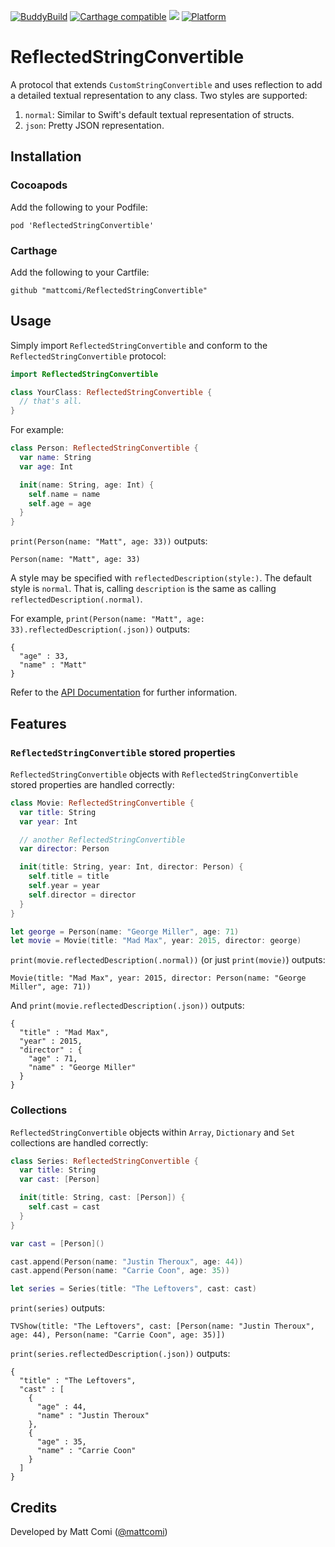 [![BuddyBuild](https://dashboard.buddybuild.com/api/statusImage?appID=5a2b5e5a6d0afd0001aeabaa&branch=master&build=latest)](https://dashboard.buddybuild.com/apps/5a2b5e5a6d0afd0001aeabaa/build/latest?branch=master?style=flat)
[![Carthage compatible](https://img.shields.io/badge/Carthage-compatible-4BC51D.svg?style=flat)](https://github.com/Carthage/Carthage)
[![](https://img.shields.io/cocoapods/v/ReflectedStringConvertible.svg?style=flat)](https://cocoapods.org/pods/ReflectedStringConvertible)
[![Platform](https://img.shields.io/cocoapods/p/ReflectedStringConvertible.svg?style=flat)](http://cocoadocs.org/docsets/ReflectedStringConvertible)

# ReflectedStringConvertible
A protocol that extends `CustomStringConvertible` and uses reflection to add a
detailed textual representation to any class. Two styles are supported:

1. `normal`: Similar to Swift's default textual representation of structs.
2. `json`: Pretty JSON representation.

## Installation

### Cocoapods

Add the following to your Podfile:

```
pod 'ReflectedStringConvertible'
```

### Carthage

Add the following to your Cartfile:

```
github "mattcomi/ReflectedStringConvertible"
```

## Usage

Simply import `ReflectedStringConvertible` and conform to the
`ReflectedStringConvertible` protocol:

```swift
import ReflectedStringConvertible

class YourClass: ReflectedStringConvertible {
  // that's all.
}
```

For example:

```swift
class Person: ReflectedStringConvertible {
  var name: String
  var age: Int

  init(name: String, age: Int) {
    self.name = name
    self.age = age
  }
}
```

`print(Person(name: "Matt", age: 33))` outputs:

```
Person(name: "Matt", age: 33)
```

A style may be specified with `reflectedDescription(style:)`. The default style is `normal`. That is, calling `description` is the same as calling `reflectedDescription(.normal)`.

For example, `print(Person(name: "Matt", age: 33).reflectedDescription(.json))` outputs:

```
{
  "age" : 33,
  "name" : "Matt"
}
```

Refer to the  [API Documentation](http://cocoadocs.org/docsets/ReflectedStringConvertible) for further information.

## Features

### `ReflectedStringConvertible` stored properties

`ReflectedStringConvertible` objects with `ReflectedStringConvertible` stored properties are handled correctly:

```swift
class Movie: ReflectedStringConvertible {
  var title: String
  var year: Int

  // another ReflectedStringConvertible
  var director: Person

  init(title: String, year: Int, director: Person) {
    self.title = title
    self.year = year
    self.director = director
  }
}

let george = Person(name: "George Miller", age: 71)
let movie = Movie(title: "Mad Max", year: 2015, director: george)
```

`print(movie.reflectedDescription(.normal))` (or just `print(movie)`) outputs:

```
Movie(title: "Mad Max", year: 2015, director: Person(name: "George Miller", age: 71))
```

And `print(movie.reflectedDescription(.json))` outputs:

```
{
  "title" : "Mad Max",
  "year" : 2015,
  "director" : {
    "age" : 71,
    "name" : "George Miller"
  }
}
```

### Collections

`ReflectedStringConvertible` objects within `Array`, `Dictionary` and `Set` collections are handled correctly:

```swift
class Series: ReflectedStringConvertible {
  var title: String
  var cast: [Person]

  init(title: String, cast: [Person]) {
    self.cast = cast
  }
}

var cast = [Person]()

cast.append(Person(name: "Justin Theroux", age: 44))
cast.append(Person(name: "Carrie Coon", age: 35))

let series = Series(title: "The Leftovers", cast: cast)
```

`print(series)` outputs:

```
TVShow(title: "The Leftovers", cast: [Person(name: "Justin Theroux", age: 44), Person(name: "Carrie Coon", age: 35)])
```

`print(series.reflectedDescription(.json))` outputs:

```
{
  "title" : "The Leftovers",
  "cast" : [
    {
      "age" : 44,
      "name" : "Justin Theroux"
    },
    {
      "age" : 35,
      "name" : "Carrie Coon"
    }
  ]
}
```

## Credits

Developed by Matt Comi ([@mattcomi](http://twitter.com/mattcomi))
